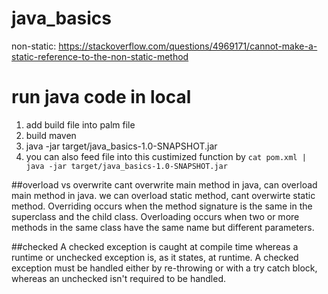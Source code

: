 # java_basics
non-static:
https://stackoverflow.com/questions/4969171/cannot-make-a-static-reference-to-the-non-static-method
# run java code in local 
1. add build file into palm file 
2. build maven 
3.  java -jar target/java_basics-1.0-SNAPSHOT.jar
4. you can also feed file into this custimized function by `cat pom.xml | java -jar target/java_basics-1.0-SNAPSHOT.jar`

##overload vs overwrite
cant overwrite main method in java, can overload main method in java. 
we can overload static method, cant overwirte static method. 
Overriding occurs when the method signature is the same in the superclass and the child class. Overloading occurs when two or more methods in the same class have the same name but different parameters.

##checked 
A checked exception is caught at compile time whereas a runtime or unchecked exception is, as it states, at runtime. A checked exception must be handled either by re-throwing or with a try catch block, whereas an unchecked isn't required to be handled.
